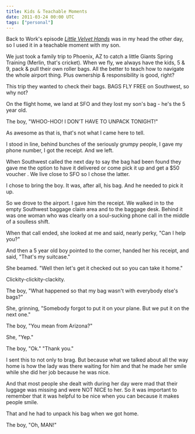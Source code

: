 ```yaml
---
title: Kids & Teachable Moments
date: 2011-03-24 00:00 UTC
tags: ["personal"]
---
```


[btw]: http://5by5.tv/b2w/8

Back to Work's episode _[Little Velvet Hands][btw]_ was in my head the other day, so I used it in a teachable moment with my son.

We just took a family trip to Phoenix, AZ to catch a little Giants Spring Training (Merlin, that's cricket). When we fly, we always have the kids, 5 & 9, pack & pull their own roller bags. All the better to teach how to navigate the whole airport thing. Plus ownership & responsibility is good, right?

This trip they wanted to check their bags. BAGS FLY FREE on Southwest, so why not?

On the flight home, we land at SFO and they lost my son's bag - he's the 5 year old.

The boy,  "WHOO-HOO! I DON'T HAVE TO UNPACK TONIGHT!" 

As awesome as that is, that's not what I came here to tell.

I stood in line, behind bunches of the seriously grumpy people, I gave my phone number, I got the receipt. And we left.

When Southwest called the next day to say the bag had been found they gave me the option to have it delivered or come pick it up and get a $50 voucher . We live close to SFO so I chose the latter.

I chose to bring the boy. It was, after all, his bag. And he needed to pick it up.

So we drove to the airport. I gave him the receipt. We walked in to the empty Southwest baggage claim area and to the baggage desk. Behind it was one woman who was clearly on a soul-sucking phone call in the middle of a soulless shift. 

When that call ended, she looked at me and said, nearly perky, "Can I help you?"

And then a 5 year old boy pointed to the corner, handed her his receipt, and said, "That's my suitcase."  

She beamed. "Well then let's get it checked out so you can take it home."

Clickity-clickity-clackity.

The boy, "What happened so that my bag wasn't with everybody else's bags?"

She, grinning, "Somebody forgot to put it on your plane. But we put it on the next one."

The boy, "You mean from Arizona?"

She, "Yep."

The boy, "Ok." <beat> "Thank you."

I sent this to not only to brag. But because what we talked about all the way home is how the lady was there waiting for him and that he made her smile while she did her job because he was nice. 

And that most people she dealt with during her day were mad that their luggage was missing and were NOT NICE to her. So it was important to remember that it was helpful to be nice when you can because it makes people smile.

That and he had to unpack his bag when we got home.

The boy, "Oh, MAN!"
